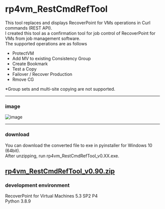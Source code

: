 # rp4vm_RestCmdRefTool

This tool replaces and displays RecoverPoint for VMs operations in Curl commands (REST API).  
I created this tool as a confirmation tool for job control of RecoverPoint for VMs from job management software.  
The supported operations are as follows
 - ProtectVM
 - Add MV to existing Consistency Group
 - Create Bookmark
 - Test a Copy
 - Failover / Recover Production
 - Rmove CG

*Group sets and multi-site copying are not supported.

---
### image
![image](https://user-images.githubusercontent.com/67679613/190887144-7fd0f7a8-95d1-41de-94c6-4a5cfbe7324c.gif)

---
### download
You can download the converted file to exe in pyinstaller for Windows 10 (64bit).  
After unzipping, run rp4vm_RestCmdRefTool_v0.XX.exe.  


[rp4vm_RestCmdRefTool_v0.90.zip](https://github.com/ss95089/rp4vm_RestCmdRefTool/raw/main/dist/rp4vm_RestCmdRefTool_v0.90.zip)  
---
### development environment
RecoverPoint for Virtual Machines 5.3 SP2 P4  
Python 3.8.9  

